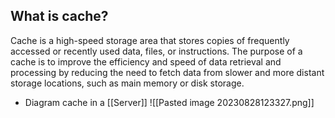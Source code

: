 ## What is cache?
Cache is a high-speed storage area that stores copies of frequently accessed or recently used data, files, or instructions. The purpose of a cache is to improve the efficiency and speed of data retrieval and processing by reducing the need to fetch data from slower and more distant storage locations, such as main memory or disk storage.

* Diagram cache in a [[Server]]
![[Pasted image 20230828123327.png]]
